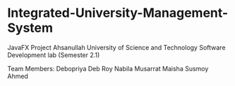 # Integrated-University-Management-System
JavaFX Project
Ahsanullah University of Science and Technology
Software Development lab (Semester 2.1)

Team Members:
Debopriya Deb Roy
Nabila Musarrat Maisha
Susmoy Ahmed
